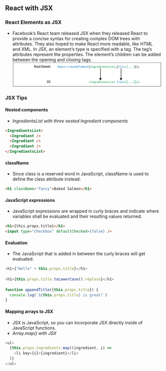 
## React with JSX
### React Elements as JSX
- Facebook’s React team released JSX when they released React to provide a concise
syntax for creating complex DOM trees with attributes. They also hoped to make
React more readable, like HTML and XML.
In JSX, an element’s type is specified with a tag. The tag’s attributes represent the
properties. The element’s children can be added between the opening and closing
tags.
![JSX](JSX.png)

### JSX Tips
#### Nested components
- *IngredientsList with three nested Ingredient components*
``` html
<IngredientsList>
  <Ingredient />
  <Ingredient />
  <Ingredient />
</IngredientsList>
```

#### className
- Since class is a reserved word in JavaScript, className is used to define the class
attribute instead:
``` html
<h1 className="fancy">Baked Salmon</h1>
```

#### JavaScript expressions
- JavaScript expressions are wrapped in curly braces and indicate where variables shall
be evaluated and their resulting values returned.
``` html
<h1>{this.props.title}</h1>
<input type="checkbox" defaultChecked={false} />
```

#### Evaluation
- The JavaScript that is added in between the curly braces will get evaluated. 
``` javascript
<h1>{"Hello" + this.props.title}</h1>

<h1>{this.props.title.toLowerCase().replace}</h1>

function appendTitle({this.props.title}) {
  console.log(`${this.props.title} is great!`)
}
```

#### Mapping arrays to JSX
- JSX is JavaScript, so you can incorporate JSX directly inside of JavaScript functions.
- *Array.map() with JSX*
``` javascript
<ul>
  {this.props.ingredients.map((ingredient, i) =>
    <li key={i}>{ingredient}</li>
  )}
</ul>
```